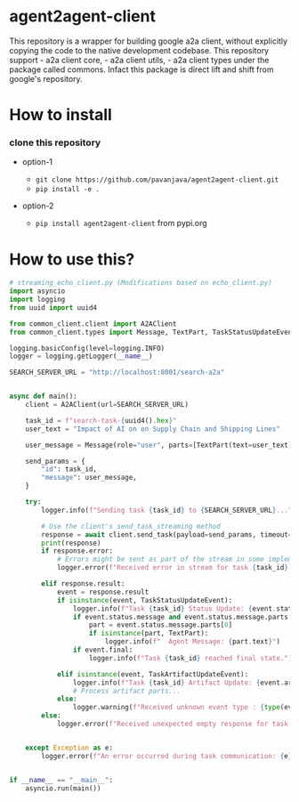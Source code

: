 # agent2agent-client
This repository is a wrapper for building google a2a client, without explicitly copying the code to the native development codebase. This repository support - a2a client core, - a2a client utils,  - a2a client types under the package called commons. Infact this package is direct lift and shift from google's repository.

# How to install
### clone this repository
* option-1
    - `git clone https://github.com/pavanjava/agent2agent-client.git`
    - `pip install -e .`
* option-2

    - `pip install agent2agent-client` from pypi.org

# How to use this?
```python
# streaming_echo_client.py (Modifications based on echo_client.py)
import asyncio
import logging
from uuid import uuid4

from common_client.client import A2AClient
from common_client.types import Message, TextPart, TaskStatusUpdateEvent, TaskArtifactUpdateEvent

logging.basicConfig(level=logging.INFO)
logger = logging.getLogger(__name__)

SEARCH_SERVER_URL = "http://localhost:8001/search-a2a"


async def main():
    client = A2AClient(url=SEARCH_SERVER_URL)

    task_id = f"search-task-{uuid4().hex}"
    user_text = "Impact of AI on on Supply Chain and Shipping Lines"

    user_message = Message(role="user", parts=[TextPart(text=user_text)])

    send_params = {
        "id": task_id,
        "message": user_message,
    }

    try:
        logger.info(f"Sending task {task_id} to {SEARCH_SERVER_URL}...")

        # Use the client's send_task_streaming method
        response = await client.send_task(payload=send_params, timeout=300)
        print(response)
        if response.error:
            # Errors might be sent as part of the stream in some implementations
            logger.error(f"Received error in stream for task {task_id}: {response.error.message}")

        elif response.result:
            event = response.result
            if isinstance(event, TaskStatusUpdateEvent):
                logger.info(f"Task {task_id} Status Update: {event.status.state}")
                if event.status.message and event.status.message.parts:
                    part = event.status.message.parts[0]
                    if isinstance(part, TextPart):
                        logger.info(f"  Agent Message: {part.text}")
                if event.final:
                    logger.info(f"Task {task_id} reached final state.")

            elif isinstance(event, TaskArtifactUpdateEvent):
                logger.info(f"Task {task_id} Artifact Update: {event.artifact.name}")
                # Process artifact parts...
            else:
                logger.warning(f"Received unknown event type : {type(event)}")
        else:
            logger.error(f"Received unexpected empty response for task {task_id}")


    except Exception as e:
        logger.error(f"An error occurred during task communication: {e}")


if __name__ == "__main__":
    asyncio.run(main())

```
